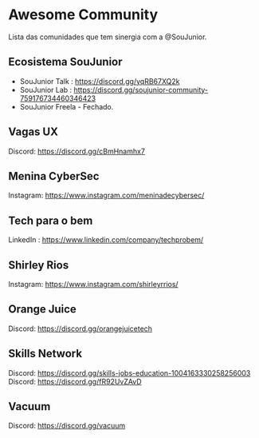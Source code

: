 # Awesome Community  
Lista das comunidades que tem sinergia com a @SouJunior.

## Ecosistema SouJunior  
* SouJunior Talk : https://discord.gg/yqRB67XQ2k
* SouJunior Lab : https://discord.gg/soujunior-community-759176734460346423
* SouJunior Freela - Fechado.

## Vagas UX  
Discord: https://discord.gg/cBmHnamhx7
 
## Menina CyberSec  
Instagram: https://www.instagram.com/meninadecybersec/

## Tech para o bem 	
LinkedIn : https://www.linkedin.com/company/techprobem/

## Shirley Rios 	
Instagram: https://www.instagram.com/shirleyrrios/

## Orange Juice  
Discord:  https://discord.gg/orangejuicetech

## Skills Network  
Discord: https://discord.gg/skills-jobs-education-1004163330258256003
Discord: https://discord.gg/fR92UvZAvD

## Vacuum  
Discord: https://discord.gg/vacuum
